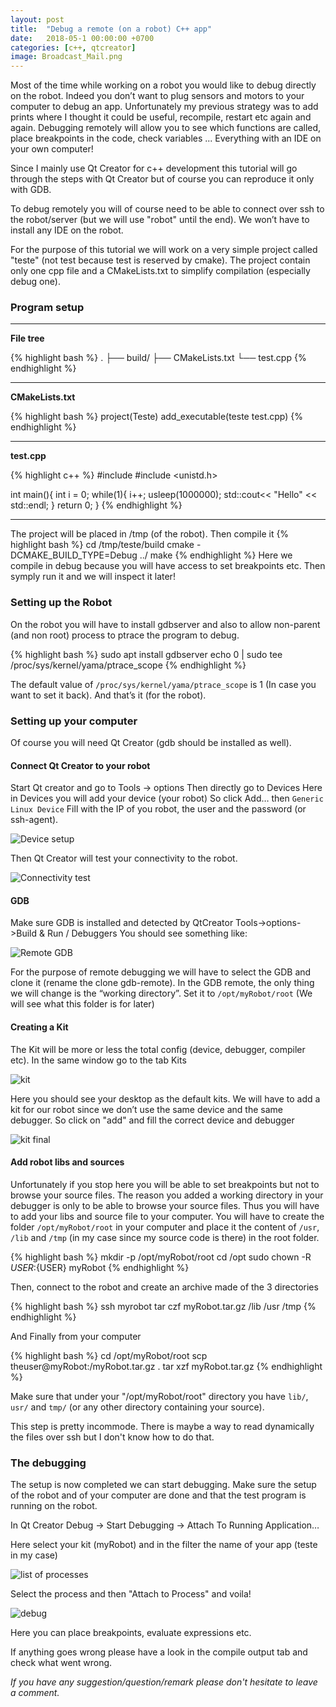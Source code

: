 ```yaml
---
layout: post
title:  "Debug a remote (on a robot) C++ app"
date:   2018-05-1 00:00:00 +0700
categories: [c++, qtcreator]
image: Broadcast_Mail.png
---
```


Most of the time while working on a robot you would like to debug directly on the robot. Indeed you don’t want to plug sensors and motors to your computer to debug an app.
Unfortunately my previous strategy was to add prints where I thought it could be useful, recompile, restart etc again and again.
Debugging remotely will allow you to see which functions are called, place breakpoints in the code, check variables ... Everything with an IDE on your own computer!

Since I mainly use Qt Creator for c++ development this tutorial will go through the steps with Qt Creator but of course you can reproduce it only with GDB.

To debug remotely you will of course need to be able to connect over ssh to the robot/server (but we will use "robot" until the end). We won’t have to install any IDE on the robot.

For the purpose of this tutorial we will work on a very simple project called "teste" (not test because test is reserved by cmake). The project contain only one cpp file and a CMakeLists.txt to simplify compilation (especially debug one).

### Program setup
-----

**File tree**

{% highlight bash %}
.
├── build/
├── CMakeLists.txt
└── test.cpp
{% endhighlight %}

-----

**CMakeLists.txt**

{% highlight bash %}
project(Teste)
add_executable(teste test.cpp)
{% endhighlight %}

-----

**test.cpp**

{% highlight c++ %}
#include <iostream>
#include <unistd.h>

int main(){
  int i = 0;
  while(1){
     i++;
     usleep(1000000);
     std::cout<< "Hello" << std::endl;
  }
return 0;
}
{% endhighlight %}

-----
The project will be placed in /tmp (of the robot).
Then compile it
{% highlight bash %}
cd /tmp/teste/build
cmake -DCMAKE_BUILD_TYPE=Debug ../ 
make
{% endhighlight %}
Here we compile in debug because you will have access to set breakpoints etc.
Then symply run it and we will inspect it later!

### Setting up the Robot
On the robot you will have to install gdbserver and also to allow non-parent (and non root) process to ptrace the program to debug.

{% highlight bash %}
sudo apt install gdbserver
echo 0 | sudo tee /proc/sys/kernel/yama/ptrace_scope
{% endhighlight %}

The default value of `/proc/sys/kernel/yama/ptrace_scope` is 1 (In case you want to set it back).
And that’s it (for the robot).

### Setting up your computer

Of course you will need Qt Creator (gdb should be installed as well).

#### Connect Qt Creator to your robot
Start Qt creator and go to Tools -> options
Then directly go to Devices
Here in Devices you will add your device (your robot)
So click Add… then `Generic Linux Device`
Fill with the IP of you robot, the user and the password (or ssh-agent).

![Device setup](/static/img/posts/Debug_a_remote_Cpp_app/device_setup.png "Device setup")

Then Qt Creator will test your connectivity to the robot.

![Connectivity test](/static/img/posts/Debug_a_remote_Cpp_app/connectivity_test.png "Connectivity test")

#### GDB
Make sure GDB is installed and detected by QtCreator
Tools->options->Build & Run / Debuggers
You should see something like:

![Remote GDB](/static/img/posts/Debug_a_remote_Cpp_app/remote_gdb.png "Remote GDB")

For the purpose of remote debugging we will have to select the GDB and clone it (rename the clone gdb-remote).
In the GDB remote, the only thing we will change is the “working directory”. Set it to `/opt/myRobot/root` (We will see what this folder is for later)

#### Creating a Kit
The Kit will be more or less the total config (device, debugger, compiler etc).
In the same window go to the tab Kits

![kit](/static/img/posts/Debug_a_remote_Cpp_app/kit.png "Kit")

Here you should see your desktop as the default kits. We will have to add a kit for our robot since we don’t use the same device and the same debugger.
So click on "add" and fill the correct device and debugger

![kit final](/static/img/posts/Debug_a_remote_Cpp_app/kit_final.png "kit final")

#### Add robot libs and sources
Unfortunately if you stop here you will be able to set breakpoints but not to browse your source files. The reason you added a working directory in your debugger is only to be able to browse your source files. Thus you will have to add your libs and source file to your computer. You will have to create the folder `/opt/myRobot/root` in your computer and place it the content of `/usr`,  `/lib` and `/tmp` (in my case since my source code is there) in the root folder.

{% highlight bash %}
mkdir -p /opt/myRobot/root
cd /opt
sudo chown -R ${USER}:${USER} myRobot
{% endhighlight %}

Then, connect to the robot and create an archive made of the 3 directories

{% highlight bash %}
ssh myrobot
tar czf myRobot.tar.gz /lib /usr /tmp
{% endhighlight %}

And Finally from your computer

{% highlight bash %}
cd /opt/myRobot/root
scp theuser@myRobot:/myRobot.tar.gz .
tar xzf myRobot.tar.gz
{% endhighlight %}

Make sure that under your "/opt/myRobot/root" directory you have `lib/`, `usr/` and `tmp/` (or any other directory containing your source).

This step is pretty incommode. There is maybe a way to read dynamically the files over ssh but I don't know how to do that.

### The debugging
The setup is now completed we can start debugging.
Make sure the setup of the robot and of your computer are done and that the test program is running on the robot.

In Qt Creator Debug -> Start Debugging -> Attach To Running Application…

Here select your kit (myRobot) and in the filter the name of your app (teste in my case)

![list of processes](/static/img/posts/Debug_a_remote_Cpp_app/list_of_processes.png "list of processes")

Select the process and then "Attach to Process" and voila!

![debug](/static/img/posts/Debug_a_remote_Cpp_app/debug.png "debug")

Here you can place breakpoints, evaluate expressions etc.

If anything goes wrong please have a look in the compile output tab and check what went wrong.


_If you have any suggestion/question/remark please don't hesitate to leave a comment._

